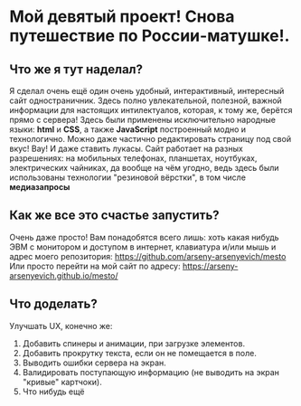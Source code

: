 # **Мой девятый проект!** Снова путешествие по России-матушке!.
## **Что же я тут наделал?**
Я сделал очень ещё один очень удобный, интерактивный, интересный сайт одностраничник. Здесь полно увлекательной, полезной, важной информации для настоящих интилектуалов, которая, к тому же, берётся прямо с сервера! Здесь были применены исключительно народные языки: **html** и **CSS**, а также **JavaScript** построенный модно и технологично.
Можно даже частично редактировать страницу под свой вкус! Вау! И даже ставить лукасы.
Сайт работает на разных разрешениях: на мобильных телефонах, планшетах, ноутбуках, электрических чайниках, да вообще на чём угодно, ведь здесь были использованы технологии "резиновой вёрстки", в том числе **медиазапросы**
## **Как же все это счастье запустить?**
Очень даже просто! Вам понадобятся всего лишь: хоть какая нибудь ЭВМ с монитором и доступом в интернет, клавиатура и/или мышь и адрес моего репозитория: https://github.com/arseny-arsenyevich/mesto
Или просто перейти на мой сайт по адресу: https://arseny-arsenyevich.github.io/mesto/
## **Что доделать?**
Улучшать UX, конечно же:
1) Добавить спинеры и анимации, при загрузке элементов. 
2) Добавить прокрутку текста, если он не помещается в поле.
3) Выводить ошибки сервера на экран.
4) Валидировать поступающую информацию (не выводить на экран "кривые" картчоки).
5) Что нибудь ещё
